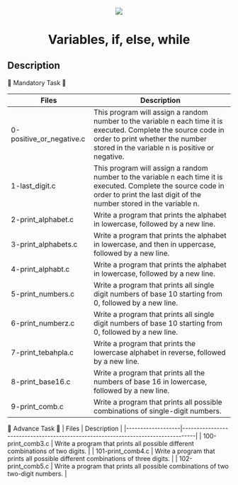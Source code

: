 <h4 align="center">
<div class=HeaderSticker>
<img src="https://media.giphy.com/media/qgQUggAC3Pfv687qPC/giphy.gif"/>
</div>
<h1 align="center"> Variables, if, else, while </h1>
</h4>

## Description

:yellow_heart: Mandatory Task :yellow_heart:

| Files                    | Description                                                                                                                                                                                          |
|--------------------------|------------------------------------------------------------------------------------------------------------------------------------------------------------------------------------------------------|
| 0-positive_or_negative.c | This program will assign a random number to the variable n each time it is executed. Complete the source code in order to print whether the number stored in the variable n is positive or negative. |
| 1-last_digit.c           | This program will assign a random number to the variable n each time it is executed. Complete the source code in order to print the last digit of the number stored in the variable n.               |
| 2-print_alphabet.c       | Write a program that prints the alphabet in lowercase, followed by a new line.                                                                                                                       |
| 3-print_alphabets.c      | Write a program that prints the alphabet in lowercase, and then in uppercase, followed by a new line.                                                                                                |
| 4-print_alphabt.c        | Write a program that prints the alphabet in lowercase, followed by a new line.                                                                                                                       |
| 5-print_numbers.c        | Write a program that prints all single digit numbers of base 10 starting from 0, followed by a new line.                                                                                             |
| 6-print_numberz.c        | Write a program that prints all single digit numbers of base 10 starting from 0, followed by a new line.                                                                                             |
| 7-print_tebahpla.c       | Write a program that prints the lowercase alphabet in reverse, followed by a new line.                                                                                                               |
| 8-print_base16.c         | Write a program that prints all the numbers of base 16 in lowercase, followed by a new line.                                                                                                         |
| 9-print_comb.c           | Write a program that prints all possible combinations of single-digit numbers.                                                                                                                       |

:blue_heart: Advance Task :blue_heart:
| Files             | Description                                                                      |
|-------------------|----------------------------------------------------------------------------------|
| 100-print_comb3.c | Write a program that prints all possible different combinations of two digits.   |
| 101-print_comb4.c | Write a program that prints all possible different combinations of three digits. |
| 102-print_comb5.c | Write a program that prints all possible combinations of two two-digit numbers.  |
